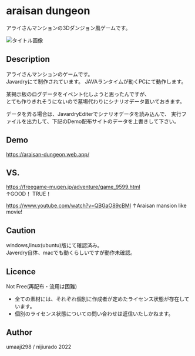 araisan dungeon
====

アライさんマンションの3Dダンジョン風ゲームです。

![タイトル画像](https://user-images.githubusercontent.com/48826557/153757332-f3146b16-840c-4e72-8356-8f6ba4b8414c.png)

## Description
アライさんマンションのゲームです。  
Javardryにて制作されています。
JAVAランタイムが動くPCにて動作します。  

某掲示板のログデータをイベント化しようと思ったんですが、  
とても作りきれそうにないので墓場代わりにシナリオデータ置いておきます。

データを弄る場合は、JavardryEditerでシナリオデータを読み込んで、
実行ファイルを出力して、下記のDemo配布サイトのデータを上書きして下さい。

## Demo
https://araisan-dungeon.web.app/

## VS. 
https://freegame-mugen.jp/adventure/game_9599.html  
↑GOOD！ TRUE！

https://www.youtube.com/watch?v=QBGaO89cBMI
↑Araisan mansion like movie!

## Caution
windows,linux(ubuntu)版にて確認済み。  
Javerdry自体、macでも動くらしいですが動作未確認。

## Licence
Not Free(再配布・流用は困難)
- 全ての素材には、それぞれ個別に作成者が定めたライセンス状態が存在しています。
- 個別のライセンス状態についての問い合わせは返信いたしかねます。

## Author
umaaji298 / nijiurado 2022
